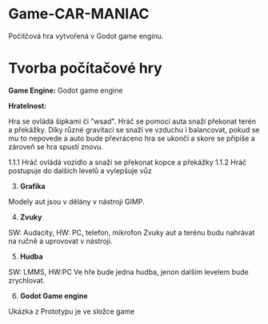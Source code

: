 # Game-CAR-MANIAC
Počítčová hra vytvořená v Godot game enginu.

# Tvorba počítačové hry

 __Game Engine:__ Godot game engine

__Hratelnost:__ 

Hra se ovládá šipkami či "wsad". Hráč se pomocí auta snaží překonat terén a překážky. Díky různé gravitaci se snaží ve vzduchu i balancovat, pokud se mu to nepovede a auto bude převráceno hra se ukončí a skore se připíše a zároveň se hra spustí znovu.

1.1.1 Hráč ovládá vozidlo a snaží se překonat kopce a překážky
1.1.2 Hráč postupuje do dalších levelů a vylepšuje vůz

3. __Grafika__

Modely aut jsou v dělány v nástroji GIMP. 

4. __Zvuky__

SW: Audacity, HW: PC, telefon, mikrofon
Zvuky aut a terénu budu nahrávat na ručně a uprovovat v nástroji.

5. __Hudba__

SW: LMMS, HW:PC
Ve hře bude jedna hudba, jenon dalším levelem bude zrychlovat.


6. __Godot Game engine__

Ukázka z Prototypu je ve složce game

